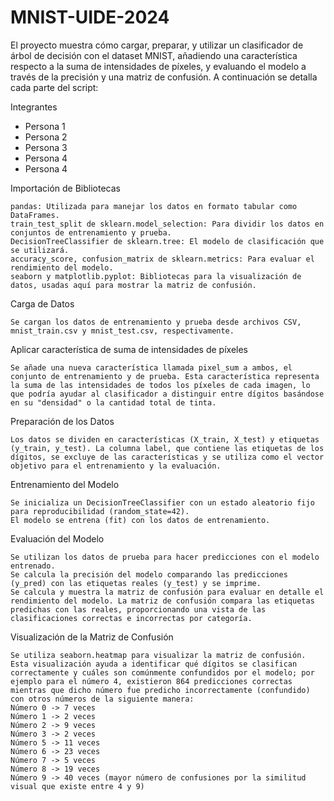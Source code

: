 # MNIST-UIDE-2024

El proyecto muestra cómo cargar, preparar, y utilizar un clasificador de árbol de decisión con el dataset MNIST, añadiendo una característica respecto a la suma de intensidades de píxeles, y evaluando el modelo a través de la precisión y una matriz de confusión. A continuación se detalla cada parte del script:

Integrantes
* Persona 1
* Persona 2
* Persona 3
* Persona 4
* Persona 4

Importación de Bibliotecas

    pandas: Utilizada para manejar los datos en formato tabular como DataFrames.
    train_test_split de sklearn.model_selection: Para dividir los datos en conjuntos de entrenamiento y prueba.
    DecisionTreeClassifier de sklearn.tree: El modelo de clasificación que se utilizará.
    accuracy_score, confusion_matrix de sklearn.metrics: Para evaluar el rendimiento del modelo.
    seaborn y matplotlib.pyplot: Bibliotecas para la visualización de datos, usadas aquí para mostrar la matriz de confusión.

Carga de Datos

    Se cargan los datos de entrenamiento y prueba desde archivos CSV, mnist_train.csv y mnist_test.csv, respectivamente.

Aplicar característica de suma de intensidades de píxeles

    Se añade una nueva característica llamada pixel_sum a ambos, el conjunto de entrenamiento y de prueba. Esta característica representa la suma de las intensidades de todos los píxeles de cada imagen, lo que podría ayudar al clasificador a distinguir entre dígitos basándose en su "densidad" o la cantidad total de tinta.

Preparación de los Datos

    Los datos se dividen en características (X_train, X_test) y etiquetas (y_train, y_test). La columna label, que contiene las etiquetas de los dígitos, se excluye de las características y se utiliza como el vector objetivo para el entrenamiento y la evaluación.

Entrenamiento del Modelo

    Se inicializa un DecisionTreeClassifier con un estado aleatorio fijo para reproducibilidad (random_state=42).
    El modelo se entrena (fit) con los datos de entrenamiento.

Evaluación del Modelo

    Se utilizan los datos de prueba para hacer predicciones con el modelo entrenado.
    Se calcula la precisión del modelo comparando las predicciones (y_pred) con las etiquetas reales (y_test) y se imprime.
    Se calcula y muestra la matriz de confusión para evaluar en detalle el rendimiento del modelo. La matriz de confusión compara las etiquetas predichas con las reales, proporcionando una vista de las clasificaciones correctas e incorrectas por categoría.

Visualización de la Matriz de Confusión

    Se utiliza seaborn.heatmap para visualizar la matriz de confusión. Esta visualización ayuda a identificar qué dígitos se clasifican correctamente y cuáles son comúnmente confundidos por el modelo; por ejemplo para el número 4, existieron 864 predicciones correctas mientras que dicho número fue predicho incorrectamente (confundido) con otros números de la siguiente manera:
    Número 0 -> 7 veces
    Número 1 -> 2 veces
    Número 2 -> 9 veces
    Número 3 -> 2 veces
    Número 5 -> 11 veces
    Número 6 -> 23 veces
    Número 7 -> 5 veces
    Número 8 -> 19 veces
    Número 9 -> 40 veces (mayor número de confusiones por la similitud visual que existe entre 4 y 9)
